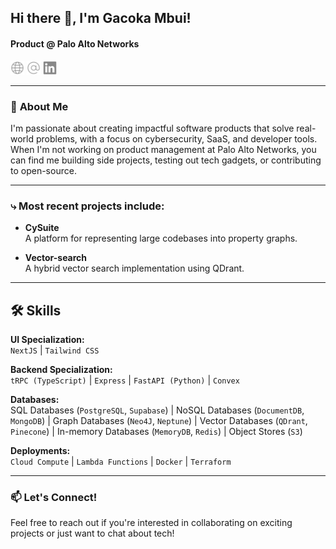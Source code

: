 ## Hi there 👋, I'm **Gacoka Mbui!**  
#### Product @ Palo Alto Networks  

<a href="https://gacoka.com" target="_blank" rel="noreferrer noopener"><img src="https://raw.githubusercontent.com/0xShapeShifter/dev-story/master/public/images/socials/globe.svg" alt="Website" width="22" height="22" /></a>  <a href="mailto:markgacoka@gmail.com" target="_blank" rel="noreferrer noopener"><img src="https://raw.githubusercontent.com/0xShapeShifter/dev-story/master/public/images/socials/at.svg" alt="Email" width="22" height="22" /></a>  <a href="https://www.linkedin.com/in/gacokambui" target="_blank" rel="noreferrer noopener"><img src="https://raw.githubusercontent.com/0xShapeShifter/dev-story/master/public/images/socials/linkedin.svg" alt="LinkedIn" width="22" height="22" /></a>  

---

### 🚀 **About Me**  
I'm passionate about creating impactful software products that solve real-world problems, with a focus on cybersecurity, SaaS, and developer tools. When I'm not working on product management at Palo Alto Networks, you can find me building side projects, testing out tech gadgets, or contributing to open-source.

---

### ⤷ **Most recent projects include:**  
- **CySuite**  
  A platform for representing large codebases into property graphs.

- **Vector-search**  
  A hybrid vector search implementation using QDrant.

---

## 🛠️ **Skills**

**UI Specialization:**  
`NextJS` | `Tailwind CSS`

**Backend Specialization:**  
`tRPC (TypeScript)` | `Express` | `FastAPI (Python)` | `Convex`

**Databases:**  
SQL Databases (`PostgreSQL`, `Supabase`) | NoSQL Databases (`DocumentDB`, `MongoDB`) | Graph Databases (`Neo4J`, `Neptune`) | Vector Databases (`QDrant`, `Pinecone`) | In-memory Databases (`MemoryDB`, `Redis`) | Object Stores (`S3`)

**Deployments:**  
`Cloud Compute` | `Lambda Functions` | `Docker` | `Terraform`

---

### 📫 **Let's Connect!**  
Feel free to reach out if you're interested in collaborating on exciting projects or just want to chat about tech!
